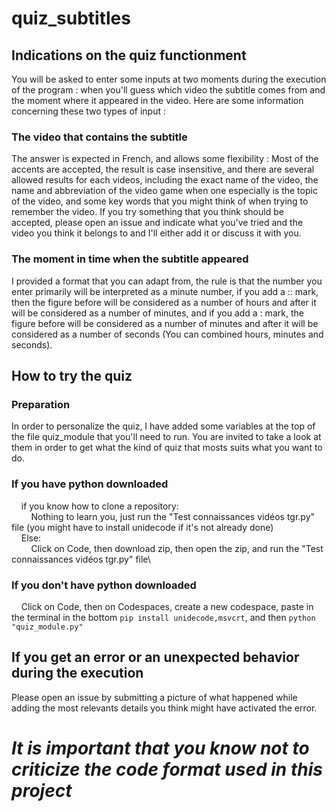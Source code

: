 # quiz_subtitles

## Indications on the quiz functionment

You will be asked to enter some inputs at two moments during the execution of the program : when you'll guess which video the subtitle comes from and the moment where it appeared in the video. Here are some information concerning these two types of input :

### The video that contains the subtitle

The answer is expected in French, and allows some flexibility : Most of the accents are accepted, the result is case insensitive, and there are several allowed results for each videos, including the exact name of the video, the name and abbreviation of the video game when one especially is the topic of the video, and some key words that you might think of when trying to remember the video. If you try something that you think should be accepted, please open an issue and indicate what you've tried and the video you think it belongs to and I'll either add it or discuss it with you.

### The moment in time when the subtitle appeared

I provided a format that you can adapt from, the rule is that the number you enter primarily will be interpreted as a minute number, if you add a :: mark, then the figure before will be considered as a number of hours and after it will be considered as a number of minutes, and if you add a : mark, the figure before will be considered as a number of minutes and after it will be considered as a number of seconds (You can combined hours, minutes and seconds).

## How to try the quiz

### Preparation

In order to personalize the quiz, I have added some variables at the top of the file quiz_module that you'll need to run. You are invited to take a look at them in order to get what the kind of quiz that mosts suits what you want to do.

### If you have python downloaded

&nbsp;&nbsp;&nbsp;&nbsp;if you know how to clone a repository:  
&nbsp;&nbsp;&nbsp;&nbsp;&nbsp;&nbsp;&nbsp;&nbsp;Nothing to learn you, just run the "Test connaissances vidéos tgr.py" file (you might have to install unidecode if it's not already done)\
&nbsp;&nbsp;&nbsp;&nbsp;Else:\
&nbsp;&nbsp;&nbsp;&nbsp;&nbsp;&nbsp;&nbsp;&nbsp;Click on Code, then download zip, then open the zip, and run the "Test connaissances vidéos tgr.py" file\

### If you don't have python downloaded

&nbsp;&nbsp;&nbsp;&nbsp;Click on Code, then on Codespaces, create a new codespace, paste in the terminal in the bottom ```pip install unidecode,msvcrt```, and then ```python "quiz_module.py"```

## If you get an error or an unexpected behavior during the execution

Please open an issue by submitting a picture of what happened while adding the most relevants details you think might have activated the error.


# *It is important that you know not to criticize the code format used in this project*
